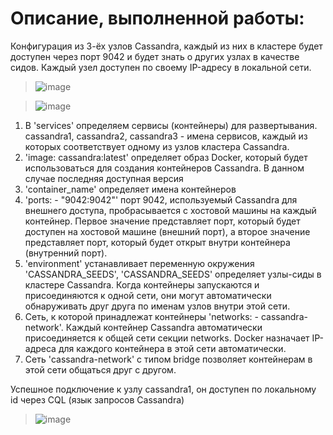 # Описание, выполненной работы:

Конфигурация из 3-ёх узлов Cassandra, каждый из них в кластере будет доступен через порт 9042 и будет знать о других узлах в качестве сидов. Каждый узел доступен по своему IP-адресу в локальной сети.


> ![image](https://github.com/DeFomin/test-docker-compose/assets/90705279/0f3eecc1-fdf6-412a-81fd-de4175c5e307)


> ![image](https://github.com/DeFomin/test-docker-compose/assets/90705279/ffaf50e2-40ad-4f67-8492-64d90bb2a9bd)



1. В 'services' определяем сервисы (контейнеры) для развертывания. cassandra1, cassandra2, cassandra3 - имена сервисов, каждый из которых соответствует одному из узлов кластера Cassandra.
2. 'image: cassandra:latest' определяет образ Docker, который будет использоваться для создания контейнеров Cassandra. В данном случае последняя доступная версия
3. 'container_name' определяет имена контейнеров
4. 'ports: - "9042:9042"' порт 9042, используемый Cassandra для внешнего доступа, пробрасывается с хостовой машины на каждый контейнер.
Первое значение представляет порт, который будет доступен на хостовой машине (внешний порт), а второе значение представляет порт, который будет открыт внутри контейнера (внутренний порт). 
5. 'environment' устанавливает переменную окружения 'CASSANDRA_SEEDS', 'CASSANDRA_SEEDS' определяет узлы-сиды в кластере Cassandra. Когда контейнеры запускаются и присоединяются к одной сети, они могут автоматически обнаруживать друг друга по именам узлов внутри этой сети.
6. Сеть, к которой принадлежат контейнеры 'networks: - cassandra-network'. Каждый контейнер Cassandra автоматически присоединяется к общей сети секции networks. Docker назначает IP-адреса для каждого контейнера в этой сети автоматически.
7. Cеть 'cassandra-network' с типом bridge позволяет контейнерам в этой сети общаться друг с другом.

Успешное подключение к узлу cassandra1, он доступен по локальному id через CQL (язык запросов Cassandra)
> ![image](https://github.com/DeFomin/test-docker-compose/assets/90705279/8b53d3ce-239c-4d35-ba5f-e23c3d5944de)

 
